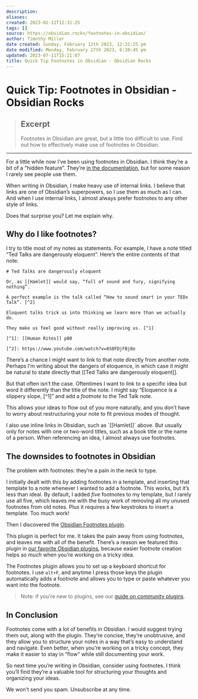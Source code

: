 ```yaml
---
description:
aliases: 
created: 2023-02-12T12:31:25
tags: []
source: https://obsidian.rocks/footnotes-in-obsidian/
author: Timothy Miller
date created: Sunday, February 12th 2023, 12:31:25 pm
date modified: Monday, February 27th 2023, 6:20:45 pm
updated: 2023-07-11T15:21:07
title: Quick Tip Footnotes in Obsidian - Obsidian Rocks
---
```


# Quick Tip: Footnotes in Obsidian - Obsidian Rocks

> ## Excerpt
> Footnotes in Obsidian are great, but a little too difficult to use. Find out how to effectively make use of footnotes in Obsidian.

---
For a little while now I’ve been using footnotes in Obsidian. I think they’re a bit of a “hidden feature”. They’re [in the documentation](https://help.obsidian.md/How+to/Format+your+notes#Footnotes), but for some reason I rarely see people use them.

When writing in Obsidian, I make heavy use of internal links. I believe that links are one of Obsidian’s superpowers, so I use them as much as I can. And when I use internal links, I almost always prefer footnotes to any other style of links.

Does that surprise you? Let me explain why.

## Why do I like footnotes?

I try to title most of my notes as statements. For example, I have a note titled “Ted Talks are dangerously eloquent”. Here’s the entire contents of that note:

```
# Ted Talks are dangerously eloquent

Or, as [[Hamlet]] would say, “full of sound and fury, signifying nothing”.

A perfect example is the talk called “How to sound smart in your TEDx Talk”. [^2]

Eloquent talks trick us into thinking we learn more than we actually do.

They make us feel good without really improving us. [^1]

[^1]: [[Human Rites]] p80

[^2]: https://www.youtube.com/watch?v=8S0FDjFBj8o
```

There’s a chance I might want to link to that note directly from another note. Perhaps I’m writing about the dangers of eloquence, in which case it might be natural to state directly that \[\[Ted Talks are dangerously eloquent\]\].

But that often isn’t the case. Oftentimes I want to link to a specific idea but word it differently than the title of the note. I might say “Eloquence is a slippery slope, \[^1\]” and add a _footnote_ to the Ted Talk note.

This allows your ideas to flow out of you more naturally, and you don’t have to worry about restructuring your note to fit previous modes of thought.

I also use inline links in Obsidian, such as \`\[\[Hamlet\]\]\` above. But usually only for notes with one or two-word titles, such as a book title or the name of a person. When referencing an idea, I almost always use footnotes.

## The downsides to footnotes in Obsidian

The problem with footnotes: they’re a pain in the neck to type.

I initially dealt with this by adding footnotes in a template, and inserting that template to a note whenever I wanted to add a footnote. This works, but it’s less than ideal. By default, I added _five_ footnotes to my template, but I rarely use all five, which leaves me with the busy work of removing all my unused footnotes from old notes. Plus it requires a few keystrokes to insert a template. Too much work!

Then I discovered the [Obsidian Footnotes plugin](https://github.com/akaalias/obsidian-footnotes).

This plugin is perfect for me. It takes the pain away from using footnotes, and leaves me with all of the benefit. There’s a reason we featured this plugin in [our favorite Obsidian plugins](https://obsidian.rocks/super-powers-for-obsidian-nine-of-the-best-obsidian-plugins/), because easier footnote creation helps _so much_ when you’re working on a tricky idea.

The Footnotes plugin allows you to set up a keyboard shortcut for footnotes. I use `alt+F`, and anytime I press those keys the plugin automatically adds a footnote and allows you to type or paste whatever you want into the footnote.

> Note: if you’re new to plugins, see our [guide on community plugins](https://obsidian.rocks/how-to-use-community-plugins-in-obsidian/).

## In Conclusion

Footnotes come with a lot of benefits in Obsidian. I would suggest trying them out, along with the plugin. They’re concise, they’re unobtrusive, and they allow you to structure your notes in a way that’s easy to understand and navigate. Even better, when you’re working on a tricky concept, they make it easier to stay in “flow” while still documenting your work.

So next time you’re writing in Obsidian, consider using footnotes. I think you’ll find they’re a valuable tool for structuring your thoughts and organizing your ideas.

We won't send you spam. Unsubscribe at any time.
